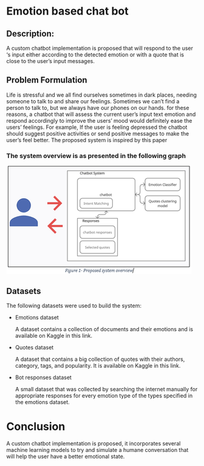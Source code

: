 # Emotion based chat bot

## Description:
A custom chatbot implementation is proposed that will respond to the user ‘s input either according to the detected emotion or with a quote that is close to the user’s input messages.


## Problem Formulation
Life is stressful and we all find ourselves sometimes in dark places, needing someone to talk to and share our feelings.  Sometimes we can’t find a person to talk to, but we always have our phones on our hands. for these reasons, a chatbot that will assess the current user’s input text emotion and respond accordingly to improve the users’ mood would definitely ease the users’ feelings. For example, If the user is feeling depressed the chatbot should suggest positive activities or send positive messages to make the user’s feel better. The proposed system is inspired by this paper

### The system overview is as presented in the following graph


   !['system'](pictures/system.PNG)

## Datasets
The following datasets were used to build the system:

- Emotions dataset

   A dataset contains a collection of documents and their emotions and is available on Kaggle in this link. 

- Quotes dataset

   A dataset that contains a big collection of quotes with their authors, category, tags, and popularity. It is available on Kaggle in this link. 

- Bot responses dataset

   A small dataset that was collected by searching the internet manually for appropriate responses for every emotion type of the types specified in the emotions dataset.
# Conclusion
A custom chatbot implementation is proposed, it incorporates several machine learning models to try and simulate a humane conversation that will help the user have a better emotional state.


